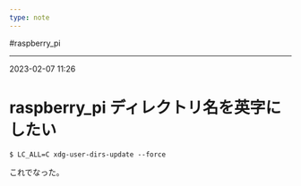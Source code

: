 ```yaml
---
type: note
---
```


#raspberry_pi

---
2023-02-07  11:26

# raspberry_pi ディレクトリ名を英字にしたい

```
$ LC_ALL=C xdg-user-dirs-update --force
```

これでなった。

